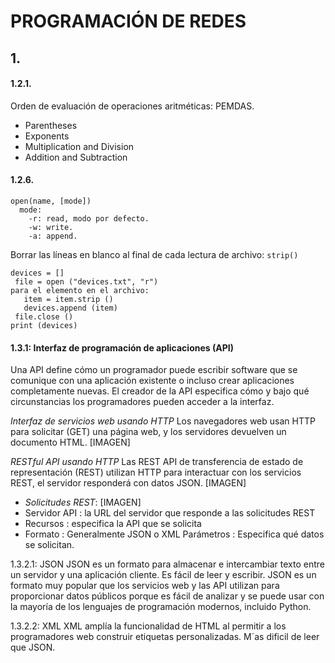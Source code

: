 # PROGRAMACIÓN DE REDES

## 1.

#### 1.2.1.
Orden de evaluación de operaciones aritméticas: PEMDAS.
  - Parentheses
  - Exponents
  - Multiplication and Division
  - Addition and Subtraction


#### 1.2.6.
~~~
open(name, [mode])
  mode:
    -r: read, modo por defecto.
    -w: write.
    -a: append.
~~~

Borrar las líneas en blanco al final de cada lectura de archivo:
`strip()`

~~~
devices = []
 file = open ("devices.txt", "r")
para el elemento en el archivo:
   item = item.strip ()
   devices.append (item)
 file.close ()
print (devices)
~~~

#### 1.3.1: Interfaz de programación de aplicaciones (API)
Una API define cómo un programador puede escribir software que se comunique con una aplicación existente o incluso crear aplicaciones completamente nuevas. El creador de la API especifica cómo y bajo qué circunstancias los programadores pueden acceder a la interfaz.


*Interfaz de servicios web usando HTTP*
Los navegadores web usan HTTP para solicitar (GET) una página web, y los servidores devuelven un documento HTML.
[IMAGEN]

*RESTful API usando HTTP*
Las REST API de transferencia de estado de representación (REST) ​​utilizan HTTP para interactuar con los servicios REST, el servidor responderá con datos JSON.
[IMAGEN]

 - *Solicitudes REST*:
[IMAGEN]
  - Servidor API : la URL del servidor que responde a las solicitudes REST
  - Recursos : especifica la API que se solicita
  - Formato : Generalmente JSON o XML
Parámetros : Especifica qué datos se solicitan.

1.3.2.1: JSON
JSON es un formato para almacenar e intercambiar texto entre un servidor y una aplicación cliente. Es fácil de leer y escribir. JSON es un formato muy popular que los servicios web y las API utilizan para proporcionar datos públicos porque es fácil de analizar y se puede usar con la mayoría de los lenguajes de programación modernos, incluido Python.

1.3.2.2: XML
XML amplía la funcionalidad de HTML al permitir a los programadores web construir etiquetas personalizadas. M´as dificil de leer que JSON.
